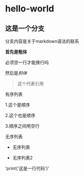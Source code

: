 # hello-world
## 这是一个分支
分支内容是关于markdown语法的联系

**首先是粗体**

必须空一行才能换行吗

然后是*斜体*

> 这个代表引用

有序列表

1.这个是顺序

2.这个也是顺序

3.顺序之间用空行

无序列表

 - 无序列表

 - 无序列表2

'print('这是一行代码')'
